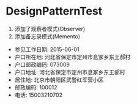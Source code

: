 
# DesignPatternTest
1. 添加了观察者模式(Observer)
2. 添加备忘录模式(Memento)


- 参见工作日期: 2015-06-01
- 户口所在地: 河北省保定市定州市息冢乡东王郝村
- 户口邮政编码: 073009
- 户口地址: 河北省保定市定州市息冢乡东王郝村
- 居住地: 北京市朝阳区武警红军营小区
- 邮政编码: 100012
- 电话: 15003210702
